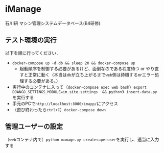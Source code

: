 # iManage
石川研 マシン管理システムデータベース(B4研修)

## テスト環境の実行

以下を順に行ってください．
  - `docker-compose up -d db && sleep 20 && docker-compose up`
    - 起動順序を制御する必要があるけど、面倒なのである程度待つ or やり直すと正常に動く（本当は`db`が立ち上がるまで`web`側は待機するorエラー処理する必要がある。）
  - 実行中のコンテナに入って（`docker-compose exec web bash`）`export DJANGO_SETTINGS_MODULE=im_site.settings  && python3 insert-data.py` を実行する
  - 手元のPCで`http://localhost:8000/imapp/`にアクセス
  - （遊び終わったら`ctrl+C`）`docker-compose down`

## 管理ユーザーの設定

（`web`コンテナ内で）`python manage.py createsuperuser`を実行し、適当に入力する
